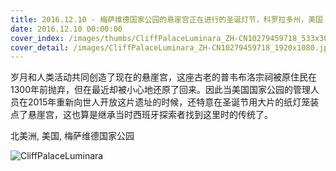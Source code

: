 ```yaml
---
title: 2016.12.10 - 梅萨维德国家公园的悬崖宫正在进行的圣诞灯节，科罗拉多州，美国 (© Richard Ellis/Alamy)
date: 2016.12.10 00:00:00
cover_index: /images/thumbs/CliffPalaceLuminara_ZH-CN10279459718_533x300.jpg
cover_detail: /images/CliffPalaceLuminara_ZH-CN10279459718_1920x1080.jpg
---
```


岁月和人类活动共同创造了现在的悬崖宫，这座古老的普韦布洛宗祠被原住民在1300年前抛弃，但在最近却被小心地还原了回来。因此当美国国家公园的管理人员在2015年重新向世人开放这片遗址的时候，还特意在圣诞节用大片的纸灯笼装点了悬崖宫，这也算是继承当时西班牙探索者找到这里时的传统了。

北美洲, 美国, 梅萨维德国家公园

![CliffPalaceLuminara](/images/CliffPalaceLuminara_ZH-CN10279459718_1920x1080.jpg)
